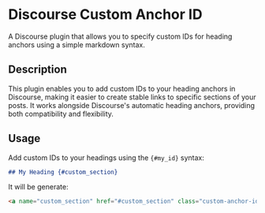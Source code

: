 # Discourse Custom Anchor ID

A Discourse plugin that allows you to specify custom IDs for heading anchors using a simple markdown syntax.

## Description

This plugin enables you to add custom IDs to your heading anchors in Discourse, making it easier to create stable links to specific sections of your posts. It works alongside Discourse's automatic heading anchors, providing both compatibility and flexibility.

## Usage

Add custom IDs to your headings using the `{#my_id}` syntax:

```markdown
## My Heading {#custom_section}
```
It will be generate:

```html
<a name="custom_section" href="#custom_section" class="custom-anchor-id"></a>
```
